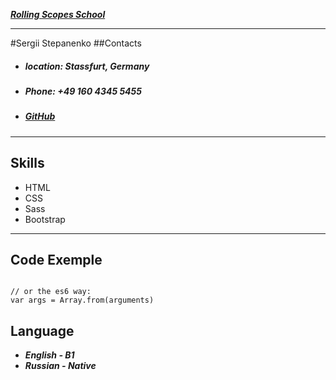 ***[Rolling Scopes School](https://github.com/rolling-scopes-school)***

---

#Sergii Stepanenko
##Contacts
- ##### location: Stassfurt, Germany
- ##### Phone: +49 160 4345 5455
- ##### [GitHub](https://github.com/sstepanenkoff)

___

## Skills
- HTML
- CSS
- Sass
- Bootstrap
---
## Code Exemple 
```var args = Array.prototype.slice.call(arguments);

// or the es6 way:
var args = Array.from(arguments)
```

## Language
- ***English - B1***
- ***Russian - Native***
